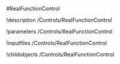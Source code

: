 <!-- MOOSE Object Documentation Stub: Remove this when content is added. -->
#RealFunctionControl

!description /Controls/RealFunctionControl

!parameters /Controls/RealFunctionControl

!inputfiles /Controls/RealFunctionControl

!childobjects /Controls/RealFunctionControl
